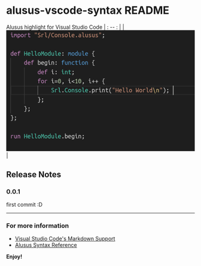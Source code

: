 # alusus-vscode-syntax README

Alusus highlight for Visual Studio Code
| : -- : |
| ![alt](https://raw.githubusercontent.com/Alusus/alusus-vscode-syntax/master/screenshots/screenshot1.png) |
## Release Notes

### 0.0.1

first commit :D

-----------------------------------------------------------------------------------------------------------

### For more information

* [Visual Studio Code's Markdown Support](http://code.visualstudio.com/docs/languages/alusus)
* [Alusus Syntax Reference](https://alusus.net/Doc/reference.ar.html)

**Enjoy!**
